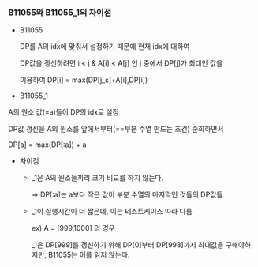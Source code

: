 ### B11055와 B11055_1의 차이점

* B11055
  
  DP를 A의 idx에 맞춰서 설정하기 때문에 현재 idx에 대하여
  
  DP값을 갱신하려면 i < j & A[i] < A[j] 인 j 중에서 DP[j]가 최대인 값을
  
  이용하여 DP[i] = max(DP[j_s]+A[i],DP[i])

*  B11055_1
  
  A의 원소 값(=a)들이 DP의 idx로 설정
  
  DP값 갱신을 A의 원소를 앞에서부터(==부분 수열 만드는 조건) 순회하면서
  
  DP[a] = max(DP[:a]) + a

* 차이점
  
  * _1은 A의 원소들끼리 크기 비교를 하지 않는다.
    
    => DP[:a]는 a보다 작은 값이 부분 수열의 마지막인 것들의 DP값들
  
  * _1이 실행시간이 더 짧은데, 이는 테스트케이스 따라 다름
    
    ex) A = [999,1000] 의 경우
    
    _1은 DP[999]를 갱신하기 위해 DP[0]부터 DP[998]까지 최대값을 구해야하지만, B11055는 이를 읽지 않는다.
    
    
